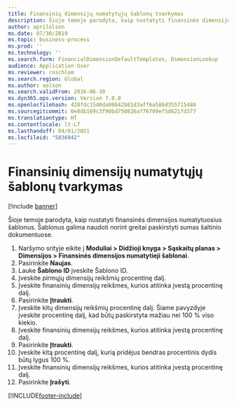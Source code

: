 ```yaml
---
title: Finansinių dimensijų numatytųjų šablonų tvarkymas
description: Šioje temoje parodyta, kaip nustatyti finansinės dimensijos numatytuosius šablonus.
author: aprilolson
ms.date: 07/30/2019
ms.topic: business-process
ms.prod: ''
ms.technology: ''
ms.search.form: FinancialDimensionDefaultTemplates, DimensionLookup
audience: Application User
ms.reviewer: roschlom
ms.search.region: Global
ms.author: aolson
ms.search.validFrom: 2016-06-30
ms.dyn365.ops.version: Version 7.0.0
ms.openlocfilehash: 428fdc1540da98642b81d3aff6a586d355715488
ms.sourcegitcommit: 0e8db169c3f90bd750826af76709ef5d621fd377
ms.translationtype: HT
ms.contentlocale: lt-LT
ms.lasthandoff: 04/01/2021
ms.locfileid: "5836942"
---
```

# <a name="maintain-financial-dimension-default-templates"></a>Finansinių dimensijų numatytųjų šablonų tvarkymas

[!include [banner](../../includes/banner.md)]

Šioje temoje parodyta, kaip nustatyti finansinės dimensijos numatytuosius šablonus. Šablonus galima naudoti norint greitai paskirstyti sumas šaltinio dokumentuose.

1. Naršymo srityje eikite į **Moduliai > Didžioji knyga > Sąskaitų planas > Dimensijos > Finansinės dimensijos numatytieji šablonai**.
2. Pasirinkite **Naujas**.
3. Lauke **Šablono ID** įveskite Šablono ID.
4. Įveskite pirmųjų dimensijų reikšmių procentinę dalį.
5. Įveskite finansinių dimensijų reikšmes, kurios atitinka įvestą procentinę dalį.
6. Pasirinkite **Įtraukti**.
7. Įveskite kitų dimensijų reikšmių procentinę dalį. Šiame pavyzdyje įveskite procentinę dalį, kad būtų paskirstyta mažiau nei 100 % viso kiekio. 
8. Įveskite finansinių dimensijų reikšmes, kurios atitinka įvestą procentinę dalį.
9. Pasirinkite **Įtraukti**.
10. Įveskite kitą procentinę dalį, kurią pridėjus bendras procentinis dydis būtų lygus 100 %.
11. Įveskite finansinių dimensijų reikšmes, kurios atitinka įvestą procentinę dalį.
12. Pasirinkite **Įrašyti**.



[!INCLUDE[footer-include](../../../includes/footer-banner.md)]